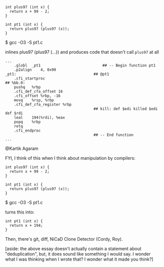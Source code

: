 ```
int plus97 (int x) {
  return x + 99 - 2;
}

int pt1 (int x) {
  return plus97 (plus97 (x));
}
```

$ gcc -O3 -S pt1.c

inlines plus97 (plus97 (...)) and produces code that doesn't call `plus97` at all

```
...
	.globl	_pt1                            ## -- Begin function pt1
	.p2align	4, 0x90
_pt1:                                   ## @pt1
	.cfi_startproc
## %bb.0:
	pushq	%rbp
	.cfi_def_cfa_offset 16
	.cfi_offset %rbp, -16
	movq	%rsp, %rbp
	.cfi_def_cfa_register %rbp
                                        ## kill: def $edi killed $edi def $rdi
	leal	194(%rdi), %eax
	popq	%rbp
	retq
	.cfi_endproc
                                        ## -- End function
...
```

@Kartik Agaram 

FYI, I think of this when I think about manipulation by compilers:

```
int plus97 (int x) {
  return x + 99 - 2;
}

int pt1 (int x) {
  return plus97 (plus97 (x));
}
```

$ gcc -O3 -S pt1.c

turns this into:

```
int pt1 (int x) {
  return x + 194;
}
```

Then, there's git, diff, NiCaD Clone Detector (Cordy, Roy).

[aside: the above essay doesn't actually contain a statement about "deduplication", but, it does sound like something I would say.  I wonder what I was thinking when I wrote that? I wonder what it made you think?]


